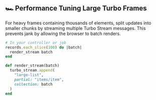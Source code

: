 ## 🏎 Performance Tuning Large Turbo Frames
For heavy frames containing thousands of elements, split updates into smaller chunks by streaming multiple Turbo Stream messages. This prevents jank by allowing the browser to batch renders.

```ruby
# In your controller or job
records.each_slice(100) do |batch|
  render_stream batch
end

def render_stream(batch)
  turbo_stream.append(
    "large-list",
    partial: "items/item",
    collection: batch
  )
end
```